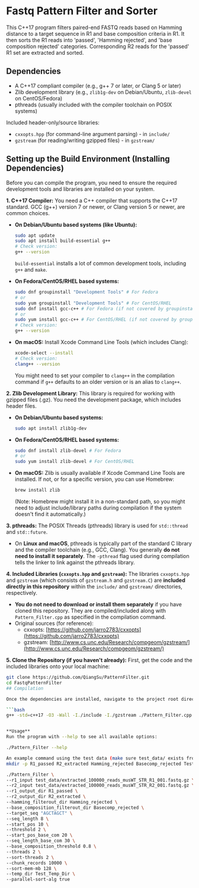 # Fastq Pattern Filter and Sorter

This C++17 program filters paired-end FASTQ reads based on Hamming distance to a target sequence in R1 and base composition criteria in R1. It then sorts the R1 reads into 'passed', 'Hamming rejected', and 'base composition rejected' categories. Corresponding R2 reads for the 'passed' R1 set are extracted and sorted.

## Dependencies

*   A C++17 compliant compiler (e.g., g++ 7 or later, or Clang 5 or later)
*   Zlib development library (e.g., `zlib1g-dev` on Debian/Ubuntu, `zlib-devel` on CentOS/Fedora)
*   pthreads (usually included with the compiler toolchain on POSIX systems)

Included header-only/source libraries:
*   `cxxopts.hpp` (for command-line argument parsing) - in `include/`
*   `gzstream` (for reading/writing gzipped files) - in `gzstream/`

## Setting up the Build Environment (Installing Dependencies)

Before you can compile the program, you need to ensure the required development tools and libraries are installed on your system.

**1. C++17 Compiler:**
   You need a C++ compiler that supports the C++17 standard. GCC (g++) version 7 or newer, or Clang version 5 or newer, are common choices.

   *   **On Debian/Ubuntu based systems (like Ubuntu):**
       ```bash
       sudo apt update
       sudo apt install build-essential g++
       # Check version:
       g++ --version
       ```
       `build-essential` installs a lot of common development tools, including `g++` and `make`.

   *   **On Fedora/CentOS/RHEL based systems:**
       ```bash
       sudo dnf groupinstall "Development Tools" # For Fedora
       # or
       sudo yum groupinstall "Development Tools" # For CentOS/RHEL
       sudo dnf install gcc-c++ # For Fedora (if not covered by groupinstall)
       # or
       sudo yum install gcc-c++ # For CentOS/RHEL (if not covered by groupinstall)
       # Check version:
       g++ --version
       ```

   *   **On macOS:**
       Install Xcode Command Line Tools (which includes Clang):
       ```bash
       xcode-select --install
       # Check version:
       clang++ --version
       ```
       You might need to set your compiler to `clang++` in the compilation command if `g++` defaults to an older version or is an alias to `clang++`.

**2. Zlib Development Library:**
   This library is required for working with gzipped files (.gz). You need the development package, which includes header files.

   *   **On Debian/Ubuntu based systems:**
       ```bash
       sudo apt install zlib1g-dev
       ```

   *   **On Fedora/CentOS/RHEL based systems:**
       ```bash
       sudo dnf install zlib-devel # For Fedora
       # or
       sudo yum install zlib-devel # For CentOS/RHEL
       ```

   *   **On macOS:**
       Zlib is usually available if Xcode Command Line Tools are installed. If not, or for a specific version, you can use Homebrew:
       ```bash
       brew install zlib
       ```
       (Note: Homebrew might install it in a non-standard path, so you might need to adjust include/library paths during compilation if the system doesn't find it automatically.)

**3. pthreads:**
   The POSIX Threads (pthreads) library is used for `std::thread` and `std::future`.
   *   On **Linux and macOS**, pthreads is typically part of the standard C library and the compiler toolchain (e.g., GCC, Clang). You generally **do not need to install it separately**. The `-pthread` flag used during compilation tells the linker to link against the pthreads library.

**4. Included Libraries (`cxxopts.hpp` and `gzstream`):**
   The libraries `cxxopts.hpp` and `gzstream` (which consists of `gzstream.h` and `gzstream.C`) are **included directly in this repository** within the `include/` and `gzstream/` directories, respectively.
   *   **You do not need to download or install them separately** if you have cloned this repository. They are compiled/included along with `Pattern_Filter.cpp` as specified in the compilation command.
   *   Original sources (for reference):
       *   cxxopts: [https://github.com/jarro2783/cxxopts](https://github.com/jarro2783/cxxopts)
       *   gzstream: [http://www.cs.unc.edu/Research/compgeom/gzstream/](http://www.cs.unc.edu/Research/compgeom/gzstream/)

**5. Clone the Repository (if you haven't already):**
   First, get the code and the included libraries onto your local machine:
   ```bash
   git clone https://github.com/QiangSu/PatternFilter.git
   cd FastqPatternFilter
## Compilation

Once the dependencies are installed, navigate to the project root directory and run:

```bash
g++ -std=c++17 -O3 -Wall -I./include -I./gzstream ./Pattern_Filter.cpp ./gzstream/gzstream.C -o Pattern_Filter -pthread -lz -DUSE_PARALLEL_SORT


**Usage**
Run the program with --help to see all available options:

./Pattern_Filter --help

An example command using the test data (make sure test_data/ exists from the clone):
mkdir -p R1_passed R2_extracted Hamming_rejected Basecomp_rejected Test_Temp_Dir

./Pattern_Filter \
  --r1_input test_data/extracted_100000_reads_musWT_STR_R1_001.fastq.gz \
  --r2_input test_data/extracted_100000_reads_musWT_STR_R2_001.fastq.gz \
  --r1_output_dir R1_passed \
  --r2_output_dir R2_extracted \
  --hamming_filterout_dir Hamming_rejected \
  --base_composition_filterout_dir Basecomp_rejected \
  --target_seq "AGCTAGCT" \
  --seq_length 8 \
  --start_pos 10 \
  --threshold 2 \
  --start_pos_base_com 20 \
  --seq_length_base_com 30 \
  --base_composition_threshold 0.8 \
  --threads 2 \
  --sort-threads 2 \
  --chunk_records 10000 \
  --sort-mem-mb 128 \
  --temp_dir Test_Temp_Dir \
  --parallel-sort-alg true







